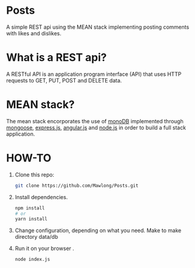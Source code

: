 # Posts
A simple REST api using the MEAN stack implementing posting comments with likes and dislikes.

# What is a REST api?
A RESTful API is an application program interface (API) that uses HTTP requests to GET, PUT, POST and DELETE data.

# MEAN stack?
The mean stack encorporates the use of [monoDB](https://www.mongodb.com/) implemented through [mongoose](http://mongoosejs.com/), [express.js](https://expressjs.com/), [angular.js](https://angularjs.org/) and [node.js](https://nodejs.org/en/) in order to build a full stack application.

# HOW-TO

1. Clone this repo:
    ```bash
    git clone https://github.com/Mawlong/Posts.git
    ```

2. Install dependencies.
    ```bash
    npm install
    # or
    yarn install
    ```

3. Change configuration, depending on what you need. Make to make directory data/db

4. Run it on your browser .
    ```bash
   node index.js


